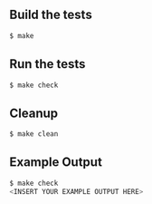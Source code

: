 ## Build the tests

```bash
$ make 
```

## Run the tests

```bash
$ make check
```

## Cleanup

```bash
$ make clean
```

## Example Output

```bash
$ make check
<INSERT YOUR EXAMPLE OUTPUT HERE>
```

